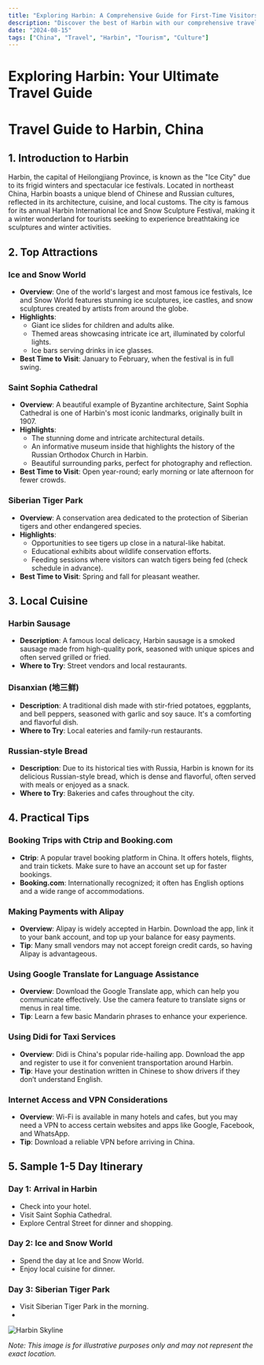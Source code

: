```yaml
---
title: "Exploring Harbin: A Comprehensive Guide for First-Time Visitors"
description: "Discover the best of Harbin with our comprehensive travel guide. Explore top attractions, savor local cuisine, and get insider tips for an unforgettable Chinese adventure."
date: "2024-08-15"
tags: ["China", "Travel", "Harbin", "Tourism", "Culture"]
---
```


# Exploring Harbin: Your Ultimate Travel Guide

# Travel Guide to Harbin, China

## 1. Introduction to Harbin
Harbin, the capital of Heilongjiang Province, is known as the "Ice City" due to its frigid winters and spectacular ice festivals. Located in northeast China, Harbin boasts a unique blend of Chinese and Russian cultures, reflected in its architecture, cuisine, and local customs. The city is famous for its annual Harbin International Ice and Snow Sculpture Festival, making it a winter wonderland for tourists seeking to experience breathtaking ice sculptures and winter activities.

## 2. Top Attractions

### Ice and Snow World
- **Overview**: One of the world's largest and most famous ice festivals, Ice and Snow World features stunning ice sculptures, ice castles, and snow sculptures created by artists from around the globe.
- **Highlights**:
  - Giant ice slides for children and adults alike.
  - Themed areas showcasing intricate ice art, illuminated by colorful lights.
  - Ice bars serving drinks in ice glasses.
- **Best Time to Visit**: January to February, when the festival is in full swing.

### Saint Sophia Cathedral
- **Overview**: A beautiful example of Byzantine architecture, Saint Sophia Cathedral is one of Harbin's most iconic landmarks, originally built in 1907.
- **Highlights**:
  - The stunning dome and intricate architectural details.
  - An informative museum inside that highlights the history of the Russian Orthodox Church in Harbin.
  - Beautiful surrounding parks, perfect for photography and reflection.
- **Best Time to Visit**: Open year-round; early morning or late afternoon for fewer crowds.

### Siberian Tiger Park
- **Overview**: A conservation area dedicated to the protection of Siberian tigers and other endangered species.
- **Highlights**:
  - Opportunities to see tigers up close in a natural-like habitat.
  - Educational exhibits about wildlife conservation efforts.
  - Feeding sessions where visitors can watch tigers being fed (check schedule in advance).
- **Best Time to Visit**: Spring and fall for pleasant weather.

## 3. Local Cuisine

### Harbin Sausage
- **Description**: A famous local delicacy, Harbin sausage is a smoked sausage made from high-quality pork, seasoned with unique spices and often served grilled or fried.
- **Where to Try**: Street vendors and local restaurants.

### Disanxian (地三鲜)
- **Description**: A traditional dish made with stir-fried potatoes, eggplants, and bell peppers, seasoned with garlic and soy sauce. It's a comforting and flavorful dish.
- **Where to Try**: Local eateries and family-run restaurants.

### Russian-style Bread
- **Description**: Due to its historical ties with Russia, Harbin is known for its delicious Russian-style bread, which is dense and flavorful, often served with meals or enjoyed as a snack.
- **Where to Try**: Bakeries and cafes throughout the city.

## 4. Practical Tips

### Booking Trips with Ctrip and Booking.com
- **Ctrip**: A popular travel booking platform in China. It offers hotels, flights, and train tickets. Make sure to have an account set up for faster bookings.
- **Booking.com**: Internationally recognized; it often has English options and a wide range of accommodations.

### Making Payments with Alipay
- **Overview**: Alipay is widely accepted in Harbin. Download the app, link it to your bank account, and top up your balance for easy payments.
- **Tip**: Many small vendors may not accept foreign credit cards, so having Alipay is advantageous.

### Using Google Translate for Language Assistance
- **Overview**: Download the Google Translate app, which can help you communicate effectively. Use the camera feature to translate signs or menus in real time.
- **Tip**: Learn a few basic Mandarin phrases to enhance your experience.

### Using Didi for Taxi Services
- **Overview**: Didi is China's popular ride-hailing app. Download the app and register to use it for convenient transportation around Harbin.
- **Tip**: Have your destination written in Chinese to show drivers if they don’t understand English.

### Internet Access and VPN Considerations
- **Overview**: Wi-Fi is available in many hotels and cafes, but you may need a VPN to access certain websites and apps like Google, Facebook, and WhatsApp.
- **Tip**: Download a reliable VPN before arriving in China.

## 5. Sample 1-5 Day Itinerary

### Day 1: Arrival in Harbin
- Check into your hotel.
- Visit Saint Sophia Cathedral.
- Explore Central Street for dinner and shopping.

### Day 2: Ice and Snow World
- Spend the day at Ice and Snow World.
- Enjoy local cuisine for dinner.

### Day 3: Siberian Tiger Park
- Visit Siberian Tiger Park in the morning.
-

<img src="https://source.unsplash.com/1600x900/?Harbin,cityscape" alt="Harbin Skyline" loading="lazy">

*Note: This image is for illustrative purposes only and may not represent the exact location.*

